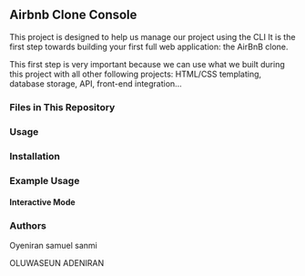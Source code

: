 ## Airbnb Clone Console
This project is designed to help us manage our project using the CLI
It is the first step towards building your first full web application: the AirBnB clone. 

This first step is very important because we can use what we built during this project with all other following projects: HTML/CSS templating, database storage, API, front-end integration…


### Files in This Repository

### Usage

### Installation

### Example Usage

#### Interactive Mode

### Authors
Oyeniran samuel sanmi 

OLUWASEUN ADENIRAN
